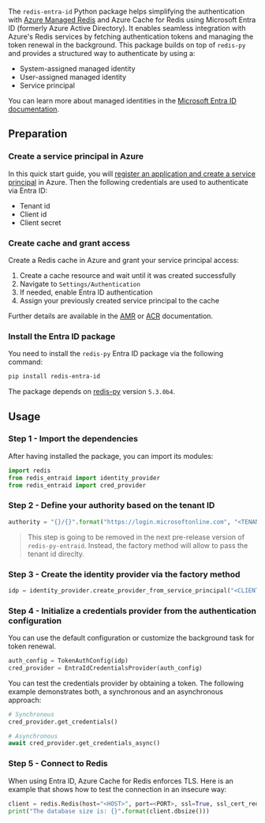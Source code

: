 The `redis-entra-id` Python package helps simplifying the authentication with [Azure Managed Redis](https://azure.microsoft.com/en-us/products/managed-redis) and Azure Cache for Redis using Microsoft Entra ID (formerly Azure Active Directory). It enables seamless integration with Azure's Redis services by fetching authentication tokens and managing the token renewal in the background. This package builds on top of `redis-py` and provides a structured way to authenticate by using a:

* System-assigned managed identity
* User-assigned managed identity
* Service principal

You can learn more about managed identities in the [Microsoft Entra ID documentation](https://learn.microsoft.com/en-us/entra/identity/managed-identities-azure-resources/overview).

## Preparation 

### Create a service principal in Azure

In this quick start guide, you will [register an application and create a service principal](https://learn.microsoft.com/en-us/entra/identity-platform/app-objects-and-service-principals?tabs=browser) in Azure. Then the following credentials are used to authenticate via Entra ID:

* Tenant id
* Client id
* Client secret

### Create cache and grant access

Create a Redis cache in Azure and grant your service principal access:

1. Create a cache resource and wait until it was created successfully
2. Navigate to `Settings/Authentication`
3. If needed, enable Entra ID authentication
4. Assign your previously created service principal to the cache

Further details are available in the [AMR](https://learn.microsoft.com/en-us/azure/azure-cache-for-redis/managed-redis/managed-redis-entra-for-authentication) or [ACR](https://learn.microsoft.com/en-us/azure/azure-cache-for-redis/cache-azure-active-directory-for-authentication) documentation.

### Install the Entra ID package

You need to install the `redis-py` Entra ID package via the following command:

```bash
pip install redis-entra-id
```

The package depends on [redis-py](https://github.com/redis/redis-py/tree/v5.3.0b4) version `5.3.0b4`.

## Usage

### Step 1 - Import the dependencies

After having installed the package, you can import its modules:

```python
import redis
from redis_entraid import identity_provider
from redis_entraid import cred_provider
```

### Step 2 - Define your authority based on the tenant ID

```python
authority = "{}/{}".format("https://login.microsoftonline.com", "<TENANT_ID>")
```

> This step is going to be removed in the next pre-release version of `redis-py-entraid`. Instead, the factory method will allow to pass the tenant id direclty.

### Step 3 - Create the identity provider via the factory method

```python
idp = identity_provider.create_provider_from_service_principal("<CLIENT_SECRET>", "<CLIENT_ID>", authority=authority)
```

### Step 4 - Initialize a credentials provider from the authentication configuration

You can use the default configuration or customize the background task for token renewal.
  
```python
auth_config = TokenAuthConfig(idp)
cred_provider = EntraIdCredentialsProvider(auth_config)
```

You can test the credentials provider by obtaining a token. The following example demonstrates both, a synchronous and an asynchronous approach:

```python
# Synchronous
cred_provider.get_credentials()

# Asynchronous
await cred_provider.get_credentials_async()
```

### Step 5 - Connect to Redis

When using Entra ID, Azure Cache for Redis enforces TLS. Here is an example that shows how to test the connection in an insecure way:

```python
client = redis.Redis(host="<HOST>", port=<PORT>, ssl=True, ssl_cert_reqs=None, credential_provider=cred_provider)
print("The database size is: {}".format(client.dbsize()))
```
